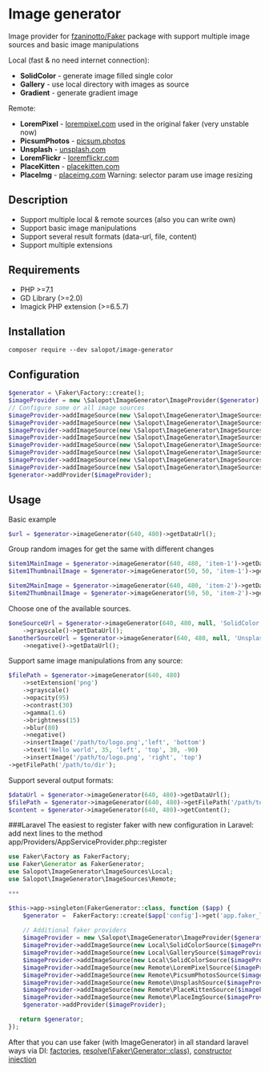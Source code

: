 # Image generator
Image provider for [fzaninotto/Faker](https://github.com/fzaninotto/Faker) package with support multiple image sources and basic image manipulations

Local (fast & no need internet connection):
- **SolidColor** - generate image filled single color 
- **Gallery** - use local directory with images as source
- **Gradient** - generate gradient image

Remote:
- **LoremPixel** - [lorempixel.com](https://lorempixel.com) used in the original faker (very unstable now)  
- **PicsumPhotos** - [picsum.photos](https://picsum.photos)
- **Unsplash** - [unsplash.com](https://source.unsplash.com)
- **LoremFlickr** - [loremflickr.com](https://loremflickr.com)
- **PlaceKitten** - [placekitten.com](http://placekitten.com)
- **PlaceImg** - [placeimg.com](https://placeimg.com) Warning: selector param use image resizing

## Description
- Support multiple local & remote sources (also you can write own)
- Support basic image manipulations
- Support several result formats (data-url, file, content)
- Support multiple extensions

## Requirements
- PHP >=7.1
- GD Library (>=2.0)
- Imagick PHP extension (>=6.5.7)

## Installation
```
composer require --dev salopot/image-generator
```

## Configuration

```php
$generator = \Faker\Factory::create();
$imageProvider = new \Salopot\ImageGenerator\ImageProvider($generator);
// Configure some or all image sources
$imageProvider->addImageSource(new \Salopot\ImageGenerator\ImageSources\Local\SolidColorSource($imageProvider));
$imageProvider->addImageSource(new \Salopot\ImageGenerator\ImageSources\Local\GallerySource($imageProvider, '/dir/with/images'));
$imageProvider->addImageSource(new \Salopot\ImageGenerator\ImageSources\Local\SolidColorSource($imageProvider));
$imageProvider->addImageSource(new \Salopot\ImageGenerator\ImageSources\Remote\LoremPixelSource($imageProvider));
$imageProvider->addImageSource(new \Salopot\ImageGenerator\ImageSources\Remote\PicsumPhotosSource($imageProvider));
$imageProvider->addImageSource(new \Salopot\ImageGenerator\ImageSources\Remote\UnsplashSource($imageProvider));
$imageProvider->addImageSource(new \Salopot\ImageGenerator\ImageSources\Remote\PlaceKittenSource($imageProvider));
$imageProvider->addImageSource(new \Salopot\ImageGenerator\ImageSources\Remote\PlaceImgSource($imageProvider));
$generator->addProvider($imageProvider);
```

## Usage

Basic example
```php
$url = $generator->imageGenerator(640, 480)->getDataUrl();
```
Group random images for get the same with different changes
```php
$item1MainImage = $generator->imageGenerator(640, 480, 'item-1')->getDataUrl();
$item1ThumbnailImage = $generator->imageGenerator(50, 50, 'item-1')->getDataUrl();

$item2MainImage = $generator->imageGenerator(640, 480, 'item-2')->getDataUrl();
$item2ThumbnailImage = $generator->imageGenerator(50, 50, 'item-2')->getDataUrl();
```

Choose one of the available sources.
```php
$oneSourceUrl = $generator->imageGenerator(640, 480, null, 'SolidColor')
    ->grayscale()->getDataUrl();
$anotherSourceUrl = $generator->imageGenerator(640, 480, null, 'Unsplash')
    ->negative()->getDataUrl();
```

Support same image manipulations from any source:
```php
$filePath = $generator->imageGenerator(640, 480)
    ->setExtension('png')
    ->grayscale()
    ->opacity(95)
    ->contrast(30)
    ->gamma(1.6)
    ->brightness(15)
    ->blur(80)
    ->negative()
    ->insertImage('/path/to/logo.png','left', 'bottom')
    ->text('Hello world', 35, 'left', 'top', 30, -90)
    ->insertImage('/path/to/logo.png', 'right', 'top')
->getFilePath('/path/to/dir');
```

Support several output formats:
```php
$dataUrl = $generator->imageGenerator(640, 480)->getDataUrl();
$filePath = $generator->imageGenerator(640, 480)->getFilePath('/path/to/dir');
$content = $generator->imageGenerator(640, 480)->getContent();
``` 

###Laravel
The easiest to register faker with new configuration in Laravel: add next lines to the method app/Providers/AppServiceProvider.php::register 
```php
use Faker\Factory as FakerFactory;
use Faker\Generator as FakerGenerator;
use Salopot\ImageGenerator\ImageSources\Local;
use Salopot\ImageGenerator\ImageSources\Remote;

***

$this->app->singleton(FakerGenerator::class, function ($app) {
    $generator =  FakerFactory::create($app['config']->get('app.faker_locale', 'en_US'));
    
    // Additional faker providers
    $imageProvider = new \Salopot\ImageGenerator\ImageProvider($generator);
    $imageProvider->addImageSource(new Local\SolidColorSource($imageProvider));
    $imageProvider->addImageSource(new Local\GallerySource($imageProvider, '/dir/with/images'));
    $imageProvider->addImageSource(new Local\SolidColorSource($imageProvider));
    $imageProvider->addImageSource(new Remote\LoremPixelSource($imageProvider));
    $imageProvider->addImageSource(new Remote\PicsumPhotosSource($imageProvider));
    $imageProvider->addImageSource(new Remote\UnsplashSource($imageProvider));
    $imageProvider->addImageSource(new Remote\PlaceKittenSource($imageProvider));
    $imageProvider->addImageSource(new Remote\PlaceImgSource($imageProvider));
    $generator->addProvider($imageProvider);

   return $generator;
});
```
After that you can use faker (with ImageGenerator) in all standard laravel ways via DI:
[factories](https://laravel.com/docs/master/database-testing#writing-factories),
[resolve(\Faker\Generator::class)](https://laravel.com/docs/8.x/container#resolving),
[constructor injection](https://laravel.com/docs/8.x/container#automatic-injection)